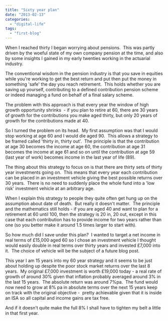 ```yaml
---
title: "Sixty year plan"
date: "2013-02-13"
categories: 
  - "digital-life"
tags: 
  - "first-blog"
---
```


When I reached thirty I began worrying about pensions.  This was partly driven by the woeful state of my own company pension at the time, and also by some insights I gained in my early twenties working in the actuarial industry.

The conventional wisdom in the pension industry is that you save in equities while you're working to get the best return and put then put the money in something 'safe' the day you reach retirement.  This holds whether you are saving up yourself, contributing to a defined contribution pension scheme or indeed managing a fund on behalf of a final salary scheme.

The problem with this approach is that every year the window of high growth opportunity shrinks  - if you plan to retire at 60, there are 30 years of growth for the contributions you make aged thirty, but only 20 years of growth for the contributions made at 40.

So I turned the problem on its head.  My first assumption was that I would stop working at age 60 and I would die aged 90.  This allows a strategy to be framed called 'thirty in, thirty out'.  The principle is that the contribution at age 30 becomes the income at age 60, the contribution at age 31 becomes the income at age 61 and so on until the contribution at age 59 (last year of work) becomes income in the last year of life (89).

The thing about this strategy to focus on is that there are thirty sets of thirty year investments going on.  This means that every year each contribution can be placed in an investment vehicle giving the best possible returns over 30 years.  There is no need to suddenly place the whole fund into a 'low risk' investment vehicle at an arbitrary age.

When I explain this strategy to people they quite often get hung up on the assumption about date of death.  But really it doesn't matter.  The principle and the mathematics still holds - if you are aged 40 and want to plan for a retirement at 60 until 100, then the strategy is 20 in, 20 out, except in this case that each contribution has to provide income for two years rather than one (so you better make it around 1.5 times larger to start with).

So how much did I save under this plan?  I wanted to target a net income in real terms of £15,000 aged 60 so I chose an investment vehicle I thought would easily double in real terms over thirty years and invested £7,000 into it.  The choice of vehicle will be the subject of a future blog post.

This year I am 15 years into my 60 year strategy and it seems to be just about holding up despite the poor stock market returns over the last 8 years.  My original £7,000 investment is worth £19,000 today - a real rate of growth of around 30% given that inflation probably averaged around 3% in the last 15 years.  The absolute return was around 7%pa.  The fund would now need to grow at 8% pa in absolute terms over the next 15 years keep on track with the original objective -  pretty achievable given that it is inside an ISA so all capital and income gains are tax free.

And if it doesn't quite make the full 8% I shall have to tighten my belt a little in that first year.
